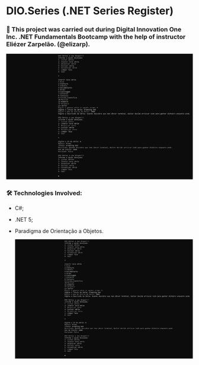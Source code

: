 <h1>DIO.Series (.NET Series Register)</h2>
<h3> 📜 This project was carried out during Digital Innovation One Inc. .NET Fundamentals Bootcamp with the help of instructor Eliézer Zarpelão. (@elizarp).</h3>


<p align="center">
<img src="https://github.com/fonluc/dio-series/blob/main/dioseries-interface.png" alt="dioseries-interface" border="0">
</p>


<h3>🛠 Technologies Involved:</h3>

- C#;

- .NET 5;

- Paradigma de Orientação a Objetos.

  <p align="center">
  <img src="https://github.com/fonluc/dio-series/blob/main/dioseries-interface.png" alt="dioseries-code" border="0">
  </p>

